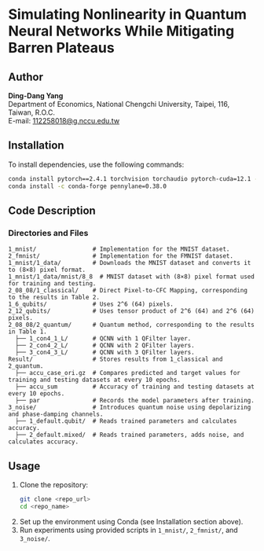 # Simulating Nonlinearity in Quantum Neural Networks While Mitigating Barren Plateaus

## Author
**Ding-Dang Yang**  
Department of Economics, National Chengchi University, Taipei, 116, Taiwan, R.O.C.  
E-mail: 112258018@g.nccu.edu.tw  

## Installation
To install dependencies, use the following commands:
```sh
conda install pytorch==2.4.1 torchvision torchaudio pytorch-cuda=12.1 -c pytorch -c nvidia
conda install -c conda-forge pennylane=0.38.0
```

## Code Description

### Directories and Files
```
1_mnist/                # Implementation for the MNIST dataset.
2_fmnist/               # Implementation for the FMNIST dataset.
1_mnist/1_data/         # Downloads the MNIST dataset and converts it to (8×8) pixel format.
1_mnist/1_data/mnist/8_8  # MNIST dataset with (8×8) pixel format used for training and testing.
2_08_08/1_classical/    # Direct Pixel-to-CFC Mapping, corresponding to the results in Table 2.
1_6_qubits/             # Uses 2^6 (64) pixels.
2_12_qubits/            # Uses tensor product of 2^6 (64) and 2^6 (64) pixels.
2_08_08/2_quantum/      # Quantum method, corresponding to the results in Table 1.
  ├── 1_con4_1_L/       # QCNN with 1 QFilter layer.
  ├── 2_con4_2_L/       # QCNN with 2 QFilter layers.
  ├── 3_con4_3_L/       # QCNN with 3 QFilter layers.
Result/                 # Stores results from 1_classical and 2_quantum.
  ├── accu_case_ori.gz  # Compares predicted and target values for training and testing datasets at every 10 epochs.
  ├── accu_sum          # Accuracy of training and testing datasets at every 10 epochs.
  ├── par               # Records the model parameters after training.
3_noise/                # Introduces quantum noise using depolarizing and phase-damping channels.
  ├── 1_default.qubit/  # Reads trained parameters and calculates accuracy.
  ├── 2_default.mixed/  # Reads trained parameters, adds noise, and calculates accuracy.
```

## Usage
1. Clone the repository:
   ```sh
   git clone <repo_url>
   cd <repo_name>
   ```
2. Set up the environment using Conda (see Installation section above).
3. Run experiments using provided scripts in `1_mnist/`, `2_fmnist/`, and `3_noise/`.
